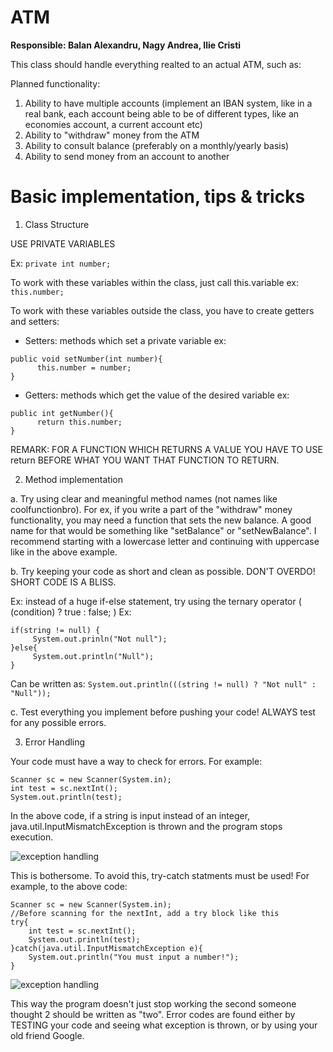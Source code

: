 # ATM

**Responsible: Balan Alexandru, Nagy Andrea, Ilie Cristi**

This class should handle everything realted to an actual ATM, such as: 

Planned functionality: 
1. Ability to have multiple accounts (implement an IBAN system, like in a real bank, each account being able to be of different types, like an economies account, a current account etc)
2. Ability to "withdraw" money from the ATM 
3. Ability to consult balance (preferably on a monthly/yearly basis)
4. Ability to send money from an account to another


# Basic implementation, tips & tricks

1. Class Structure


USE PRIVATE VARIABLES

Ex: `private int number;`

To work with these variables within the class, just call this.variable
ex: `this.number;`

To work with these variables outside the class, you have to create getters and setters:

- Setters: methods which set a private variable 
ex: 
```
public void setNumber(int number){
      this.number = number;
}
```

- Getters: methods which get the value of the desired variable
ex:
```
public int getNumber(){
      return this.number;
}
```

REMARK: FOR A FUNCTION WHICH RETURNS A VALUE YOU HAVE TO USE return BEFORE WHAT YOU WANT THAT FUNCTION TO RETURN.

2. Method implementation


a. Try using clear and meaningful method names (not names like coolfunctionbro). 
For ex, if you write a part of the "withdraw" money functionality, you may need a function that sets the new balance.
A good name for that would be something like "setBalance" or "setNewBalance". 
I recommend starting with a lowercase letter and continuing with uppercase like in the above example.
 
b. Try keeping your code as short and clean as possible. DON'T OVERDO! SHORT CODE IS A BLISS.

Ex: instead of a huge if-else statement, try using the ternary operator ( (condition) ? true : false; ) 
Ex: 
```
if(string != null) {
     System.out.prinln("Not null");
}else{ 
     System.out.println("Null");
}
```
Can be written as:
`System.out.println(((string != null) ? "Not null" : "Null"));`

c. Test everything you implement before pushing your code! ALWAYS test for any possible errors.

3. Error Handling


Your code must have a way to check for errors.
For example:
```
Scanner sc = new Scanner(System.in);
int test = sc.nextInt();
System.out.println(test);
```

In the above code, if a string is input instead of an integer, java.util.InputMismatchException is thrown and the program stops execution.


![exception handling](http://alexbam.me/imgs/1.png)

This is bothersome.
To avoid this, try-catch statments must be used!
For example, to the above code:
```	
Scanner sc = new Scanner(System.in);
//Before scanning for the nextInt, add a try block like this
try{
	int test = sc.nextInt();
	System.out.println(test);
}catch(java.util.InputMismatchException e){
	System.out.println("You must input a number!");
}
```

![exception handling](http://alexbam.me/imgs/2.png)

This way the program doesn't just stop working the second someone thought 2 should be written as "two".
Error codes are found either by TESTING your code and seeing what exception is thrown, or by using your old friend Google.


